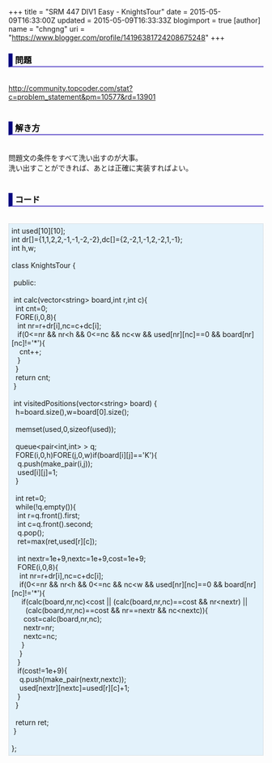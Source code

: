 +++
title = "SRM 447 DIV1 Easy - KnightsTour"
date = 2015-05-09T16:33:00Z
updated = 2015-05-09T16:33:33Z
blogimport = true 
[author]
	name = "chngng"
	uri = "https://www.blogger.com/profile/14196381724208675248"
+++

<div dir="ltr" style="text-align: left;" trbidi="on"><h3 style="border-bottom: 2px solid slateblue; border-left: 8px solid navy; color: black; padding: 0px 0px 1px 5px;">問題 </h3><br /><a href="http://community.topcoder.com/stat?c=problem_statement&amp;pm=10577&amp;rd=13901" target="_blank">http://community.topcoder.com/stat?c=problem_statement&amp;pm=10577&amp;rd=13901</a><br /><br /><h3 style="border-bottom: 2px solid slateblue; border-left: 8px solid navy; color: black; padding: 0px 0px 1px 5px;">解き方 </h3><br />問題文の条件をすべて洗い出すのが大事。<br />洗い出すことができれば、あとは正確に実装すればよい。<br /><br /><h3 style="border-bottom: 2px solid slateblue; border-left: 8px solid navy; color: black; padding: 0px 0px 1px 5px;">コード </h3><br /><div style="background-color: #e3f2fb; border: 1px dotted #CCCCCC; padding: 5px;">int used[10][10];<br />int dr[]={1,1,2,2,-1,-1,-2,-2},dc[]={2,-2,1,-1,2,-2,1,-1};<br />int h,w;<br /><br />class KnightsTour {<br /><br /><span class="Apple-tab-span" style="white-space: pre;"> </span>public:<br /><br /><span class="Apple-tab-span" style="white-space: pre;"> </span>int calc(vector&lt;string&gt; board,int r,int c){<br /><span class="Apple-tab-span" style="white-space: pre;">  </span>int cnt=0;<br /><span class="Apple-tab-span" style="white-space: pre;">  </span>FORE(i,0,8){<br /><span class="Apple-tab-span" style="white-space: pre;">   </span>int nr=r+dr[i],nc=c+dc[i];<br /><span class="Apple-tab-span" style="white-space: pre;">   </span>if(0&lt;=nr &amp;&amp; nr&lt;h &amp;&amp; 0&lt;=nc &amp;&amp; nc&lt;w &amp;&amp; used[nr][nc]==0 &amp;&amp; board[nr][nc]!='*'){<br /><span class="Apple-tab-span" style="white-space: pre;">    </span>cnt++;<br /><span class="Apple-tab-span" style="white-space: pre;">   </span>}<br /><span class="Apple-tab-span" style="white-space: pre;">  </span>}<br /><span class="Apple-tab-span" style="white-space: pre;">  </span>return cnt;<br /><span class="Apple-tab-span" style="white-space: pre;"> </span>}<br /><br /><span class="Apple-tab-span" style="white-space: pre;"> </span>int visitedPositions(vector&lt;string&gt; board) {<br /><span class="Apple-tab-span" style="white-space: pre;">  </span>h=board.size(),w=board[0].size();<br /><br /><span class="Apple-tab-span" style="white-space: pre;">  </span>memset(used,0,sizeof(used));<br /><br /><span class="Apple-tab-span" style="white-space: pre;">  </span>queue&lt;pair&lt;int,int&gt; &gt; q;<br /><span class="Apple-tab-span" style="white-space: pre;">  </span>FORE(i,0,h)FORE(j,0,w)if(board[i][j]=='K'){<br /><span class="Apple-tab-span" style="white-space: pre;">   </span>q.push(make_pair(i,j));<br /><span class="Apple-tab-span" style="white-space: pre;">   </span>used[i][j]=1;<br /><span class="Apple-tab-span" style="white-space: pre;">  </span>}<br /><br /><span class="Apple-tab-span" style="white-space: pre;">  </span>int ret=0;<br /><span class="Apple-tab-span" style="white-space: pre;">  </span>while(!q.empty()){<br /><span class="Apple-tab-span" style="white-space: pre;">   </span>int r=q.front().first;<br /><span class="Apple-tab-span" style="white-space: pre;">   </span>int c=q.front().second;<br /><span class="Apple-tab-span" style="white-space: pre;">   </span>q.pop();<br /><span class="Apple-tab-span" style="white-space: pre;">   </span>ret=max(ret,used[r][c]);<br /><br /><span class="Apple-tab-span" style="white-space: pre;">   </span>int nextr=1e+9,nextc=1e+9,cost=1e+9;<br /><span class="Apple-tab-span" style="white-space: pre;">   </span>FORE(i,0,8){<br /><span class="Apple-tab-span" style="white-space: pre;">    </span>int nr=r+dr[i],nc=c+dc[i];<br /><span class="Apple-tab-span" style="white-space: pre;">    </span>if(0&lt;=nr &amp;&amp; nr&lt;h &amp;&amp; 0&lt;=nc &amp;&amp; nc&lt;w &amp;&amp; used[nr][nc]==0 &amp;&amp; board[nr][nc]!='*'){<br /><span class="Apple-tab-span" style="white-space: pre;">     </span>if(calc(board,nr,nc)&lt;cost || (calc(board,nr,nc)==cost &amp;&amp; nr&lt;nextr) ||<br /><span class="Apple-tab-span" style="white-space: pre;">       </span>(calc(board,nr,nc)==cost &amp;&amp; nr==nextr &amp;&amp; nc&lt;nextc)){<br /><span class="Apple-tab-span" style="white-space: pre;">      </span>cost=calc(board,nr,nc);<br /><span class="Apple-tab-span" style="white-space: pre;">      </span>nextr=nr;<br /><span class="Apple-tab-span" style="white-space: pre;">      </span>nextc=nc;<br /><span class="Apple-tab-span" style="white-space: pre;">     </span>}<br /><span class="Apple-tab-span" style="white-space: pre;">    </span>}<br /><span class="Apple-tab-span" style="white-space: pre;">   </span>}<br /><span class="Apple-tab-span" style="white-space: pre;">   </span>if(cost!=1e+9){<br /><span class="Apple-tab-span" style="white-space: pre;">    </span>q.push(make_pair(nextr,nextc));<br /><span class="Apple-tab-span" style="white-space: pre;">    </span>used[nextr][nextc]=used[r][c]+1;<br /><span class="Apple-tab-span" style="white-space: pre;">   </span>}<br /><span class="Apple-tab-span" style="white-space: pre;">  </span>}<br /><br /><span class="Apple-tab-span" style="white-space: pre;">  </span>return ret;<br /><span class="Apple-tab-span" style="white-space: pre;"> </span>}<br /><br />};</div></div>

